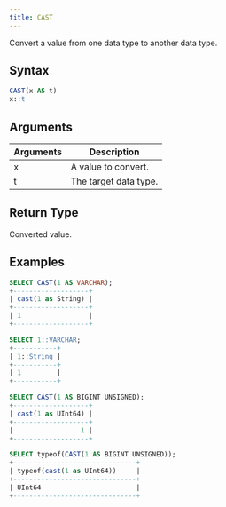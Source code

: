 ```yaml
---
title: CAST
---
```


Convert a value from one data type to another data type.

## Syntax

```sql
CAST(x AS t)
x::t
```

## Arguments

| Arguments   | Description |
| ----------- | ----------- |
| x | A value to convert. |
| t | The target data type. |

## Return Type

Converted value.

## Examples

```sql
SELECT CAST(1 AS VARCHAR);
+-------------------+
| cast(1 as String) |
+-------------------+
| 1                 |
+-------------------+

SELECT 1::VARCHAR;
+-----------+
| 1::String |
+-----------+
| 1         |
+-----------+

SELECT CAST(1 AS BIGINT UNSIGNED);
+-------------------+
| cast(1 as UInt64) |
+-------------------+
|                 1 |
+-------------------+

SELECT typeof(CAST(1 AS BIGINT UNSIGNED));
+-------------------------------+
| typeof(cast(1 as UInt64))     |
+-------------------------------+
| UInt64                        |
+-------------------------------+
```
